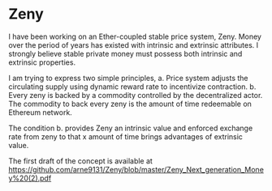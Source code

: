 # Zeny
I have been working on an Ether-coupled stable price system, Zeny. Money over the period of years has existed with intrinsic and extrinsic attributes. I strongly believe stable private money must possess both intrinsic and extrinsic properties.

I am trying to express two simple principles,
a. Price system adjusts the circulating supply using dynamic reward rate to incentivize contraction.
b. Every zeny is backed by a commodity controlled by the decentralized actor. The commodity to back every zeny is the amount of time redeemable on Ethereum network.

The condition b. provides Zeny an intrinsic value and enforced exchange rate from zeny to that x amount of time brings advantages of extrinsic value.

The first draft of the concept is available at
https://github.com/arne9131/Zeny/blob/master/Zeny_Next_generation_Money%20(2).pdf
